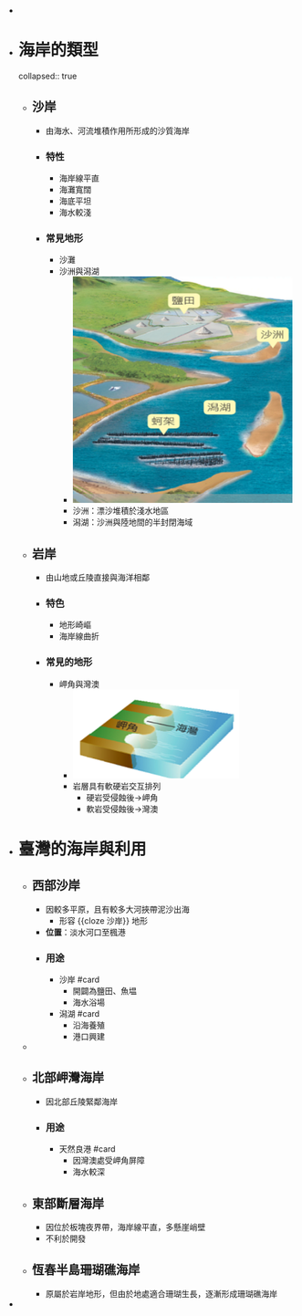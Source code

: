 -
- # 海岸的類型
  collapsed:: true
	- ## 沙岸
		- 由海水、河流堆積作用所形成的沙質海岸
		- ### 特性
			- 海岸線平直
			- 海灘寬闊
			- 海底平坦
			- 海水較淺
		- ### 常見地形
			- 沙灘
			- 沙洲與潟湖
				- ![image.png](../assets/image_1657010166119_0.png)
				- 沙洲：漂沙堆積於淺水地區
				- 潟湖：沙洲與陸地間的半封閉海域
	- ## 岩岸
		- 由山地或丘陵直接與海洋相鄰
		- ### 特色
			- 地形崎嶇
			- 海岸線曲折
		- ### 常見的地形
			- 岬角與灣澳
				- ![image.png](../assets/image_1657010418966_0.png)
				- 岩層具有軟硬岩交互排列
					- 硬岩受侵蝕後->岬角
					- 軟岩受侵蝕後->灣澳
- # 臺灣的海岸與利用
	- ## 西部沙岸
		- 因較多平原，且有較多大河挾帶泥沙出海
			- 形容 {{cloze 沙岸}} 地形
		- **位置**：淡水河口至楓港
		- ### 用途
			- 沙岸 #card
				- 開闢為鹽田、魚塭
				- 海水浴場
			- 潟湖 #card
				- 沿海養殖
				- 港口興建
	-
	- ## 北部岬灣海岸
		- 因北部丘陵緊鄰海岸
		- ### 用途
			- 天然良港 #card
				- 因灣澳處受岬角屏障
				- 海水較深
	- ## 東部斷層海岸
		- 因位於板塊夜界帶，海岸線平直，多懸崖峭壁
		- 不利於開發
	- ## 恆春半島珊瑚礁海岸
		- 原屬於岩岸地形，但由於地處適合珊瑚生長，逐漸形成珊瑚礁海岸
-